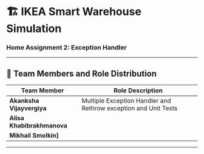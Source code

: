 # 🏗️ IKEA Smart Warehouse Simulation  
### Home Assignment 2: Exception Handler  

---

## 👥 Team Members and Role Distribution  

| Team Member | Role Description |
|--------------|------------------|
| **Akanksha Vijayvergiya** | Multiple Exception Handler and Rethrow exception and Unit Tests |
| **Alisa Khabibrakhmanova** |  |
| **Mikhail Smolkin]** |  |

---


